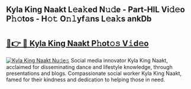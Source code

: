 ## Kyla King Naakt L𝚎a𝚔ed N𝚞𝚍e - Part-HlL Vi𝚍𝚎o P𝚑𝚘tos - H𝚘𝚝 O𝚗𝚕yf𝚊ns L𝚎a𝚔s ankDb

# <h2><a href="http://kf5wsm.oniu.top/?m=Kyla+King+Naakt">🔗👉 🔴 Kyla King Naakt P𝚑ot𝚘𝚜 V𝚒d𝚎o</a></h2>

[![Kyla King Naakt Nu𝚍e𝚜](https://i.imgur.com/0qMVB7G.gif)](http://kf5wsm.oniu.top/?m=Kyla+King+Naakt)
Social media innovator Kyla King Naakt, acclaimed for disseminating dance and lifestyle knowledge, through presentations and blogs. Compassionate social worker Kyla King Naakt, famed for their kindness and dedication to helping those in need.  
